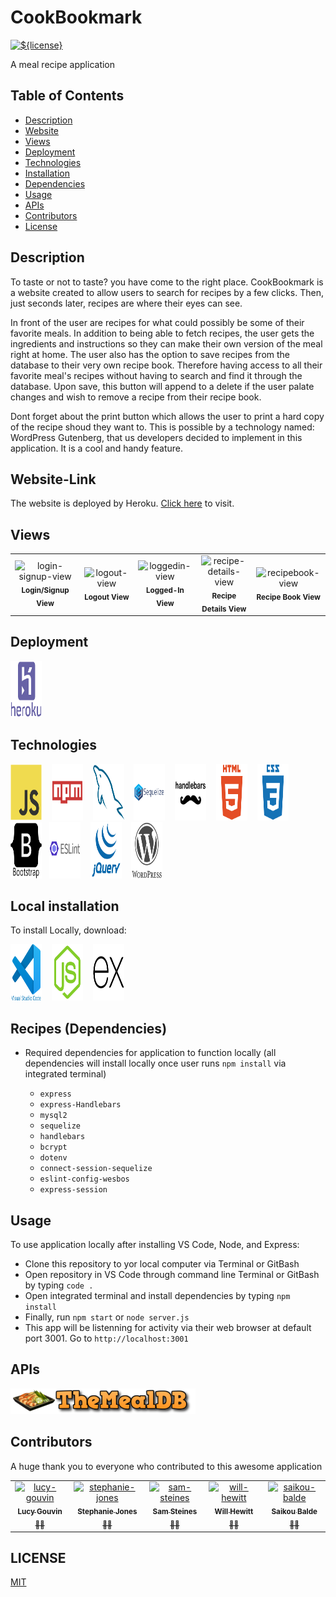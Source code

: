 # CookBookmark

[![${license}](https://img.shields.io/badge/License-MIT-green.svg)](https://opensource.org/licenses/MIT)

A meal recipe application

## Table of Contents

- [Description](#description)
- [Website](#website-link)
- [Views](#views)
- [Deployment](#deployment)
- [Technologies](#technologies)
- [Installation](#local-installation)
- [Dependencies](#recipes-dependencies)
- [Usage](#usage)
- [APIs](#apis)
- [Contributors](#contributors)
- [License](#license)

## Description

To taste or not to taste? you have come to the right place. CookBookmark is a website created to allow users to search for recipes by a few clicks. Then, just seconds later, recipes are where their eyes can see.

In front of the user are recipes for what could possibly be some of their favorite meals. In addition to being able to fetch recipes, the user gets the ingredients and instructions so they can make their own version of the meal right at home. The user also has the option to save recipes from the database to their very own recipe book. Therefore having access to all their favorite meal's recipes without having to search and find it through the database. Upon save, this button will append to a delete if the user palate changes and wish to remove a recipe from their recipe book.

Dont forget about the print button which allows the user to print a hard copy of the recipe shoud they want to. This is possible by a technology named: WordPress Gutenberg, that us developers decided to implement in this application. It is a cool and handy feature.

## Website-Link

The website is deployed by Heroku. [Click here](https://arcane-plains-78656-cf6bf218713f.herokuapp.com/) to visit.

## Views

<table>
  <tbody>
    <tr>
      <td align="center" align="top" width="12%">
        <img src="https://github.com/sjones-njones/Recipe-Book-Group-3-Project-2/assets/132960605/18f1831e-a03d-4348-b5c9-d4a34f365767" width="500px" alt="login-signup-view"/> <br />
        <sub><b>Login/Signup View</b></sub>
        </a>
      </td>
      <td align="center" align="top" width="12%">
        <img src="https://github.com/sjones-njones/Recipe-Book-Group-3-Project-2/assets/132960605/40795811-a6e3-421e-b7ae-de7140b26a81" width="500px" alt="logout-view"/> <br />
        <sub><b>Logout View</b></sub>
        </a>
      </td>
      <td align="center" align="top" width="12%">
        <img src="https://github.com/sjones-njones/Recipe-Book-Group-3-Project-2/assets/132960605/408c7ff6-37ad-454e-a822-589dc8b0950c" width="500px" alt="loggedin-view"/> <br />
        <sub><b>Logged-In View</b></sub>
        </a>
      </td>
      <td align="center" align="top" width="12%">
        <img src="https://github.com/sjones-njones/Recipe-Book-Group-3-Project-2/assets/132960605/86d953c8-a78b-4029-975e-2abd0f2324dd" width="500px" alt="recipe-details-view"/> <br />
        <sub><b>Recipe Details View</b></sub>
        </a>
      </td>
      <td align="center" align="top" width="12%">
        <img src="https://github.com/sjones-njones/Recipe-Book-Group-3-Project-2/assets/132960605/ccaa25e1-b2cb-4f2d-9a2c-35fcc29faab2" width="500px" alt="recipebook-view"/> <br />
        <sub><b>Recipe Book View</b></sub>
        </a>
      </td>
    </tr>
  </tbody>
</table>

## Deployment

<img height="90" alt="Heroku" height="50" width="50" src="https://raw.githubusercontent.com/devicons/devicon/master/icons/heroku/heroku-plain-wordmark.svg">

## Technologies

<div>
<img height="90" alt="Js" height="50" width="50" src="https://raw.githubusercontent.com/devicons/devicon/master/icons/javascript/javascript-original.svg">
&nbsp;&nbsp;
<img height="90" alt="npm" height="50" width="50" src="https://raw.githubusercontent.com/devicons/devicon/master/icons/npm/npm-original-wordmark.svg">
&nbsp;&nbsp;
<img height="90" alt="MySQL" height="50" width="50" src="https://raw.githubusercontent.com/devicons/devicon/master/icons/mysql/mysql-original.svg">
&nbsp;&nbsp;
<img height="90" alt="Sequelize" height="50" width="50" src="https://raw.githubusercontent.com/devicons/devicon/master/icons/sequelize/sequelize-original-wordmark.svg">
&nbsp;&nbsp;
<img height="90" alt="handlebars" height="50" width="50" src="https://raw.githubusercontent.com/devicons/devicon/master/icons/handlebars/handlebars-original-wordmark.svg">
&nbsp;&nbsp;
<img height="90" alt="HTML" height="50" width="50" src="https://raw.githubusercontent.com/devicons/devicon/master/icons/html5/html5-plain-wordmark.svg">
&nbsp;&nbsp;
<img height="90" alt="CSS" height="50" width="50" src="https://raw.githubusercontent.com/devicons/devicon/master/icons/css3/css3-plain-wordmark.svg">
&nbsp;&nbsp;
<img height="90" alt="Bootstrap" height="50" width="50" src="https://raw.githubusercontent.com/devicons/devicon/master/icons/bootstrap/bootstrap-plain-wordmark.svg">
&nbsp;
<img height="90" alt="ESlint" height="50" width="50" src="https://raw.githubusercontent.com/devicons/devicon/master/icons/eslint/eslint-original-wordmark.svg">
&nbsp;&nbsp;
<img height="90" alt="JQuery" height="50" width="50" src="https://raw.githubusercontent.com/devicons/devicon/master/icons/jquery/jquery-plain-wordmark.svg">
&nbsp;&nbsp;
<img height="90" alt="Wordpress-gutenberg" height="50" width="50" src="https://raw.githubusercontent.com/devicons/devicon/master/icons/wordpress/wordpress-plain-wordmark.svg">
</div>

## Local installation

To install Locally, download:

<div>
<img height="90" alt="Vscode" height="50" width="50" src="https://raw.githubusercontent.com/devicons/devicon/master/icons/vscode/vscode-original-wordmark.svg">
&nbsp;&nbsp;
<img height="90" alt="Node" height="50" width="50" src="https://raw.githubusercontent.com/devicons/devicon/master/icons/nodejs/nodejs-original.svg">
&nbsp;&nbsp;
<img height="90" alt="Express" height="50" width="50" src="https://raw.githubusercontent.com/devicons/devicon/master/icons/express/express-original.svg">
</div>

## Recipes (Dependencies)

- Required dependencies for application to function locally (all dependencies will install locally once user runs `npm install` via integrated terminal)

  - `express`
  - `express-Handlebars`
  - `mysql2`
  - `sequelize`
  - `handlebars`
  - `bcrypt`
  - `dotenv`
  - `connect-session-sequelize`
  - `eslint-config-wesbos`
  - `express-session`

## Usage

To use application locally after installing VS Code, Node, and Express:

- Clone this repository to yor local computer via Terminal or GitBash
- Open repository in VS Code through command line Terminal or GitBash by typing `code .`
- Open integrated terminal and install dependencies by typing `npm install`
- Finally, run `npm start` or `node server.js`
- This app will be listenning for activity via their web browser at default port 3001. Go to `http://localhost:3001`

## APIs

![Alt text](/public/images/image.png)

## Contributors

A huge thank you to everyone who contributed to this awesome application

<table>
  <tbody>
    <tr>
      <td align="center" align="top" width="12%">
        <a href="https://github.com/lucygouvin">
        <img src="https://avatars.githubusercontent.com/u/57148256?v=4" width="100px" alt="lucy-gouvin"/> <br />
        <sub><b>Lucy Gouvin <br />👩‍💻</b></sub>
        </a>
      </td>
      <td align="center" align="top" width="12%">
        <a href="https://github.com/sjones-njones">
        <img src="https://avatars.githubusercontent.com/u/132145599?v=4" width="100px" alt="stephanie-jones"/><br />
        <sub><b>Stephanie Jones <br />👩‍💻</b></sub>
        </a>
      </td>
      <td align="center" align="top" width="12%">
        <a href="https://github.com/sam-st">
        <img src="https://avatars.githubusercontent.com/u/52641515?v=4" width="100px" alt="sam-steines"/> <br />
        <sub><b>Sam Steines <br />👨‍💻</b></sub>
        </a>
      </td>
      <td align="center" align="top" width="12%">
        <a href="https://github.com/Hewitt02">
        <img src="https://avatars.githubusercontent.com/u/134295975?v=4" width="100px" alt="will-hewitt"/><br />
        <sub><b>Will Hewitt <br />👨‍💻</b></sub>
        </a>
      </td>
      <td align="center" align="top" width="12%">
        <a href="https://github.com/SaikouB">
        <img src="https://avatars.githubusercontent.com/u/132960605?v=4" width="100px" alt="saikou-balde"/><br />
        <sub><b>Saikou Balde <br />👨‍💻</b></sub>
        </a>
      </td>              
    </tr>
  </tbody>
</table>

## LICENSE

[MIT](LICENSE)

